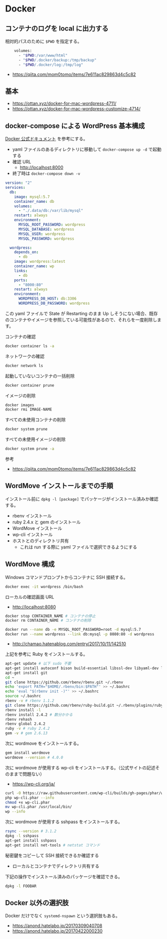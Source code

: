 # Docker

## コンテナのログを local に出力する

相対的パスのために `$PWD` を指定する。

```bash
    volumes:
      - "$PWD:/var/www/html"
      - "$PWD/.docker/backup:/tmp/backup"
      - "$PWD/.docker/log:/tmp/log"
```

- <https://qiita.com/mom0tomo/items/7e611ac829863d4c5c82>

## 基本

- <https://ottan.xyz/docker-for-mac-wordpress-4711/>
- <https://ottan.xyz/docker-for-mac-wordpress-customize-4714/>

## docker-compose による WordPress 基本構成

[Docker 公式ドキュメント](http://docs.docker.jp/compose/wordpress.html) を参考にする。

- yaml ファイルのあるディレクトリに移動して `docker-compose up -d` で起動する
- 確認 URL
  - <http://localhost:8000>
- 終了時は `docker-compose down -v`

```yaml
version: "2"
services:
  db:
    image: mysql:5.7
    container_name: db
    volumes:
      - "./.data/db:/var/lib/mysql"
    restart: always
    environment:
      MYSQL_ROOT_PASSWORD: wordpress
      MYSQL_DATABASE: wordpress
      MYSQL_USER: wordpress
      MYSQL_PASSWORD: wordpress

  wordpress:
    depends_on:
      - db
    image: wordpress:latest
    container_name: wp
    links:
      - db
    ports:
      - "8000:80"
    restart: always
    environment:
      WORDPRESS_DB_HOST: db:3306
      WORDPRESS_DB_PASSWORD: wordpress
```

この yaml ファイルで State が Restarting のまま Up しそうにない場合、既存のコンテナやイメージを参照している可能性があるので、それらを一度削除します。

コンテナの確認

```bash
docker container ls -a
```

ネットワークの確認

```bash
docker network ls
```

起動していないコンテナの一括削除

```bash
docker container prune
```

イメージの削除

```bash
docker images
docker rmi IMAGE-NAME
```

すべての未使用コンテナの削除

```bash
docker system prune
```

すべての未使用イメージの削除

```bash
docker system prune -a
```

参考

- <https://qiita.com/mom0tomo/items/7e611ac829863d4c5c82>

## WordMove インストールまでの手順

インストール前に `dpkg -l [package]` でパッケージがインストール済みか確認する。

- rbenv インストール
- ruby 2.4.x と gem のインストール
- WordMove インストール
- wp-cli インストール
- ホストとのディレクトリ共有
  - これは run する際に yaml ファイルで選択できるようにする

## WordMove 構成

Windows コマンドプロンプトからコンテナに SSH 接続する。

```bash
docker exec -it wordpress /bin/bash
```

ローカルの確認画面 URL

- <http://localhost:8080>

```bash
docker stop CONTAINER_NAME # コンテナの停止
docker rm CONTAINER_NAME # コンテナの削除
```

```bash
docker run --name db -e MYSQL_ROOT_PASSWORD=root -d mysql:5.7
docker run --name wordpress --link db:mysql -p 8080:80 -d wordpress
```

- <http://chamao.hatenablog.com/entry/2017/10/11/142510>

上記を参考に Ruby をインストールする。

```bash
apt-get update # 以下 sudo 不要
apt-get install autoconf bison build-essential libssl-dev libyaml-dev libreadline6-dev zlib1g-dev libncurses5-dev libffi-dev libgdbm3 libgdbm-dev
apt-get install git
cd ~
git clone https://github.com/rbenv/rbenv.git ~/.rbenv
echo 'export PATH="$HOME/.rbenv/bin:$PATH"' >> ~/.bashrc
echo 'eval "$(rbenv init -)"' >> ~/.bashrc
source ~/.bashrc
rbenv -v # rbenv 1.1.2
git clone https://github.com/rbenv/ruby-build.git ~/.rbenv/plugins/ruby-build
rbenv install -l
rbenv install 2.4.2 # 数分かかる
rbenv rehash
rbenv global 2.4.2
ruby -v # ruby 2.4.2
gem -v # gem 2.6.13
```

次に wordmove をインストールする。

```bash
gem install wordmove
wordmove --version # 4.0.0
```

次に wordmove が使用する wp-cli をインストールする。（公式サイトの記述そのままで問題ない）

- <https://wp-cli.org/ja/>

```bash
curl -O https://raw.githubusercontent.com/wp-cli/builds/gh-pages/phar/wp-cli.phar
php wp-cli.phar --info
chmod +x wp-cli.phar
mv wp-cli.phar /usr/local/bin/
wp --info
```

次に wordmove が使用する sshpass をインストールする。

```bash
rsync --version # 3.1.2
dpkg -l sshpass
apt-get install sshpass
apt-get install net-tools # netstat コマンド
```

秘密鍵をコピーして SSH 接続できるか確認する

- ローカルとコンテナでディレクトリ共有する

下記の操作でインストール済みのパッケージを確認できる。

```bash
dpkg -l FOOBAR
```

## Docker 以外の選択肢

Docker だけでなく `systemd-nspawn` という選択肢もある。

- <https://anond.hatelabo.jp/20170309040708>
- <https://anond.hatelabo.jp/20170422000230>
